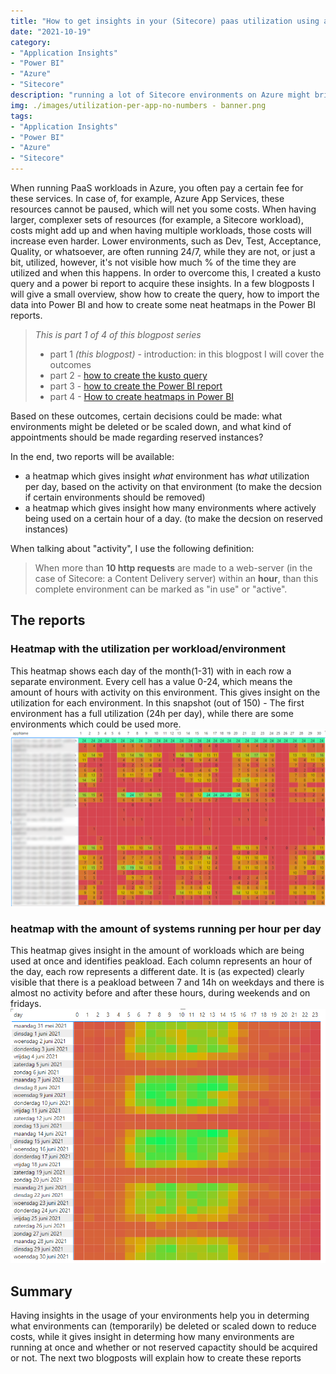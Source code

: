 ```yaml
---
title: "How to get insights in your (Sitecore) paas utilization using application insights and Power BI - Pt 1 - Overview"
date: "2021-10-19"
category: 
- "Application Insights"
- "Power BI"
- "Azure"
- "Sitecore"
description: "running a lot of Sitecore environments on Azure might bring a lot of costs, as the payroll continues 24/7. This blogpost series describes how to get insights in the actual utilization (and waste)"
img: ./images/utilization-per-app-no-numbers - banner.png
tags:
- "Application Insights"
- "Power BI"
- "Azure"
- "Sitecore"
---
```

When running PaaS workloads in Azure, you often pay a certain fee for these services. In case of, for example, Azure App Services, these resources cannot be paused, which will net you some costs. When having larger, complexer sets of resources (for example, a Sitecore workload), costs might add up and when having multiple workloads, those costs will increase even harder. Lower environments, such as Dev, Test, Acceptance, Quality, or whatsoever, are often running 24/7, while they are not, or just a bit, utilized, however, it's not visible how much % of the time they are utilized and when this happens. In order to overcome this, I created a kusto query and a power bi report to acquire these insights. In a few blogposts I will give a small overview, show how to create the query, how to import the data into Power BI and how to create some neat heatmaps in the Power BI reports. 

> *This is part 1 of 4 of this blogpost series* 
> * part 1 *(this blogpost)* - introduction: in this blogpost I will cover the outcomes
> * part 2 - [how to create the kusto query](..\getting-insights-in-your-paas-utilization-using-app-insights-and-power-bi-part-2)
> * part 3 - [how to create the Power BI report](..\getting-insights-in-your-paas-utilization-using-app-insights-and-power-bi-part-3)
> * part 4 - [How to create heatmaps in Power BI](..\getting-insights-in-your-paas-utilization-using-app-insights-and-power-bi-part-4)

Based on these outcomes, certain decisions could be made: what environments might be deleted or be scaled down, and what kind of appointments should be made regarding reserved instances?

In the end, two reports will be available:

* a heatmap which gives insight *what* environment has *what* utilization per day, based on the activity on that environment (to make the decsion if certain environments should be removed)
* a heatmap which gives insight how many environments where actively being used on a certain hour of a day. (to make the decsion on reserved instances)

When talking about "activity", I use the following definition:

> When more than **10 http requests** are made to a web-server (in the case of Sitecore: a Content Delivery server) within an **hour**, than this complete environment can be marked as "in use" or "active".

## The reports

### Heatmap with the utilization per workload/environment
This heatmap shows each day of the month(1-31) with in each row a separate environment. Every cell has a value 0-24, which means the amount of hours with activity on this environment. This gives insight on the utilization for each environment. In this snapshot (out of 150) - The first environment has a full utilization (24h per day), while there are some environments which could be used more. 
![](./images/utilization-per-app-with-numbers-1.png)

### heatmap with the amount of systems running per hour per day
This heatmap gives insight in the amount of workloads which are being used at once and identifies peakload. Each column represents an hour of the day, each row represents a different date. It is (as expected) clearly visible that there is a peakload between 7 and 14h on weekdays and there is almost no activity before and after these hours, during weekends and on fridays.
![](./images/number-of-systems-per-hour-per-day-no-numbers.png)

## Summary
Having insights in the usage of your environments help you in determing what environments can (temporarily) be deleted or scaled down to reduce costs, while it gives insight in determing how many environments are running at once and whether or not reserved capactity should be acquired or not. The next two blogposts will explain how to create these reports
